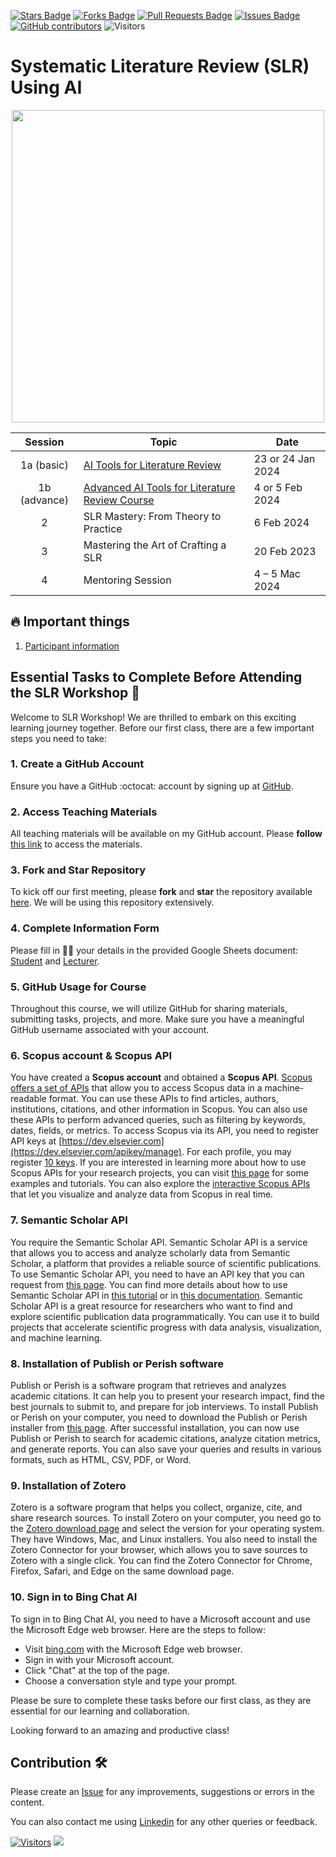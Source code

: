 <a href="https://github.com/drshahizan/SLR-FC/stargazers"><img src="https://img.shields.io/github/stars/drshahizan/SLR-FC" alt="Stars Badge"/></a>
<a href="https://github.com/drshahizan/SLR-FC/network/members"><img src="https://img.shields.io/github/forks/drshahizan/SLR-FC" alt="Forks Badge"/></a>
<a href="https://github.com/drshahizan/SLR-FC"><img src="https://img.shields.io/github/issues-pr/drshahizan/SLR-FC" alt="Pull Requests Badge"/></a>
<a href="https://github.com/drshahizan/SLR-FC/issues"><img src="https://img.shields.io/github/issues/drshahizan/SLR-FC" alt="Issues Badge"/></a>
<a href="https://github.com/drshahizan/SLR-FC/graphs/contributors"><img alt="GitHub contributors" src="https://img.shields.io/github/contributors/drshahizan/SLR-FC?color=2b9348"></a>
![Visitors](https://api.visitorbadge.io/api/visitors?path=https%3A%2F%2Fgithub.com%2Fdrshahizan%2FSLR-FC&labelColor=%23d9e3f0&countColor=%23697689&style=flat)

# Systematic Literature Review (SLR) Using AI

<p align="center">
<img src="/images/all%20slr.jpeg"  height="500" />
</p>

| Session | Topic                                                    | Date                                | 
|:---------:|----------------------------------------------------------|-------------------------------------|
| 1a (basic) | [AI Tools for Literature Review](./materials/session1.md) | 23 or 24 Jan 2024                   | 
| 1b (advance) | [Advanced AI Tools for Literature Review Course](./materials/session1b.md) | 4 or 5 Feb 2024                   | 
| 2       | SLR Mastery: From Theory to Practice                     | 6 Feb 2024                    | 
| 3       | Mastering the Art of Crafting a SLR    | 20 Feb 2023                  | 
| 4       | Mentoring Session                                       | 4 – 5 Mac 2024  | 

## 🔥 Important things
1. [Participant information](./materials/participant.md)


## Essential Tasks to Complete Before Attending the SLR Workshop 🚀
Welcome to SLR Workshop! We are thrilled to embark on this exciting learning journey together. Before our first class, there are a few important steps you need to take:

### 1. Create a GitHub Account
   Ensure you have a GitHub :octocat: account by signing up at [GitHub](https://github.com/login).

### 2. Access Teaching Materials
   All teaching materials will be available on my GitHub account. Please **follow** [this link](https://github.com/drshahizan) to access the materials.

### 3. Fork and Star Repository
   To kick off our first meeting, please **fork** and **star** the repository available [here](https://github.com/drshahizan/SLR-FC). We will be using this repository extensively.

### 4. Complete Information Form
   Please fill in 🧑‍💻 your details in the provided Google Sheets document: [Student](https://docs.google.com/spreadsheets/d/1O8WQF5og-kMD-ITbdSuULYJsoF2bqt8xpizaTeMuYpc/edit#gid=1885871540) and [Lecturer](https://docs.google.com/spreadsheets/d/1O8WQF5og-kMD-ITbdSuULYJsoF2bqt8xpizaTeMuYpc/edit#gid=905650697).

### 5. GitHub Usage for Course
Throughout this course, we will utilize GitHub for sharing materials, submitting tasks, projects, and more. Make sure you have a meaningful GitHub username associated with your account.
### 6. Scopus account & Scopus API
You have created a **Scopus account** and obtained a **Scopus API**. [Scopus offers a set of APIs](https://dev.elsevier.com/sc_apis.html) that allow you to access Scopus data in a machine-readable format. You can use these APIs to find articles, authors, institutions, citations, and other information in Scopus. You can also use these APIs to perform advanced queries, such as filtering by keywords, dates, fields, or metrics. To access Scopus via its API, you need to register API keys at [https://dev.elsevier.com](https://dev.elsevier.com/apikey/manage). For each profile, you may register [10 keys](https://dev.elsevier.com/documentation/ScopusSearchAPI.wadl). If you are interested in learning more about how to use Scopus APIs for your research projects, you can visit [this page](https://blog.scopus.com/posts/accelerate-academic-research-using-scopus-apis) for some examples and tutorials. You can also explore the [interactive Scopus APIs](https://pybliometrics.readthedocs.io/en/latest/access.html) that let you visualize and analyze data from Scopus in real time.
### 7. Semantic Scholar API
You require the Semantic Scholar API. Semantic Scholar API is a service that allows you to access and analyze scholarly data from Semantic Scholar, a platform that provides a reliable source of scientific publications. To use Semantic Scholar API, you need to have an API key that you can request from [this page](https://api.semanticscholar.org/datasets/v1/). You can find more details about how to use Semantic Scholar API in [this tutorial](https://webflow.semanticscholar.org/product/api/guide) or in [this documentation](https://webflow.semanticscholar.org/resources). Semantic Scholar API is a great resource for researchers who want to find and explore scientific publication data programmatically. You can use it to build projects that accelerate scientific progress with data analysis, visualization, and machine learning.
### 8. Installation of Publish or Perish software
Publish or Perish is a software program that retrieves and analyzes academic citations. It can help you to present your research impact, find the best journals to submit to, and prepare for job interviews. To install Publish or Perish on your computer, you need to download the Publish or Perish installer from [this page](https://harzing.com/resources/publish-or-perish). After successful installation, you can now use Publish or Perish to search for academic citations, analyze citation metrics, and generate reports. You can also save your queries and results in various formats, such as HTML, CSV, PDF, or Word.
### 9. Installation of Zotero
Zotero is a software program that helps you collect, organize, cite, and share research sources. To install Zotero on your computer, you need go to the [Zotero download page](https://www.zotero.org/support/installation) and select the version for your operating system. They have Windows, Mac, and Linux installers. You also need to install the Zotero Connector for your browser, which allows you to save sources to Zotero with a single click. You can find the Zotero Connector for Chrome, Firefox, Safari, and Edge on the same download page.
### 10. Sign in to Bing Chat AI
To sign in to Bing Chat AI, you need to have a Microsoft account and use the Microsoft Edge web browser. Here are the steps to follow:

- Visit [bing.com](https://www.microsoft.com/en-us/edge/features/bing-chat) with the Microsoft Edge web browser.
- Sign in with your Microsoft account.
- Click "Chat" at the top of the page.
- Choose a conversation style and type your prompt.

Please be sure to complete these tasks before our first class, as they are essential for our learning and collaboration.

Looking forward to an amazing and productive class!


## Contribution 🛠️
Please create an [Issue](https://github.com/drshahizan/SLR-FC/issues) for any improvements, suggestions or errors in the content.

You can also contact me using [Linkedin](https://www.linkedin.com/in/drshahizan/) for any other queries or feedback.

[![Visitors](https://api.visitorbadge.io/api/visitors?path=https%3A%2F%2Fgithub.com%2Fdrshahizan&labelColor=%23697689&countColor=%23555555&style=plastic)](https://visitorbadge.io/status?path=https%3A%2F%2Fgithub.com%2Fdrshahizan)
![](https://hit.yhype.me/github/profile?user_id=81284918)


